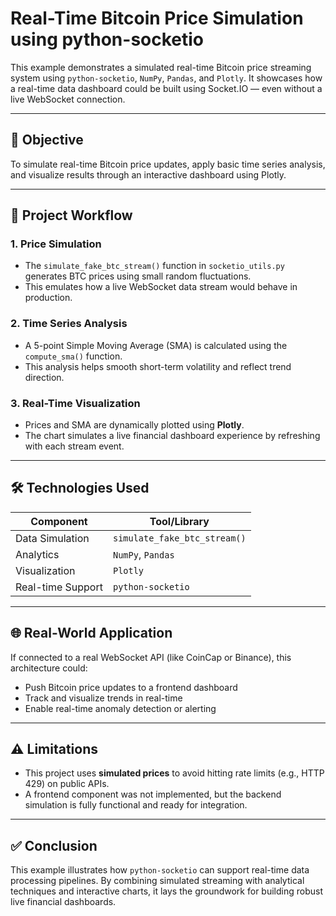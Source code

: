 # Real-Time Bitcoin Price Simulation using python-socketio

This example demonstrates a simulated real-time Bitcoin price streaming system using `python-socketio`, `NumPy`, `Pandas`, and `Plotly`. It showcases how a real-time data dashboard could be built using Socket.IO — even without a live WebSocket connection.

---

## 🎯 Objective

To simulate real-time Bitcoin price updates, apply basic time series analysis, and visualize results through an interactive dashboard using Plotly.

---

## 🔄 Project Workflow

### 1. Price Simulation

- The `simulate_fake_btc_stream()` function in `socketio_utils.py` generates BTC prices using small random fluctuations.
- This emulates how a live WebSocket data stream would behave in production.

### 2. Time Series Analysis

- A 5-point Simple Moving Average (SMA) is calculated using the `compute_sma()` function.
- This analysis helps smooth short-term volatility and reflect trend direction.

### 3. Real-Time Visualization

- Prices and SMA are dynamically plotted using **Plotly**.
- The chart simulates a live financial dashboard experience by refreshing with each stream event.

---

## 🛠️ Technologies Used

| Component         | Tool/Library               |
|------------------|----------------------------|
| Data Simulation   | `simulate_fake_btc_stream()` |
| Analytics         | `NumPy`, `Pandas`          |
| Visualization     | `Plotly`                   |
| Real-time Support | `python-socketio`          |

---

## 🌐 Real-World Application

If connected to a real WebSocket API (like CoinCap or Binance), this architecture could:

- Push Bitcoin price updates to a frontend dashboard
- Track and visualize trends in real-time
- Enable real-time anomaly detection or alerting

---

## ⚠️ Limitations

- This project uses **simulated prices** to avoid hitting rate limits (e.g., HTTP 429) on public APIs.
- A frontend component was not implemented, but the backend simulation is fully functional and ready for integration.

---

## ✅ Conclusion

This example illustrates how `python-socketio` can support real-time data processing pipelines. By combining simulated streaming with analytical techniques and interactive charts, it lays the groundwork for building robust live financial dashboards.
